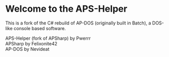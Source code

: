 # Welcome to the APS-Helper
This is a fork of the C# rebuild of AP-DOS (originally built in Batch), a DOS-like console based software.


APS-Helper (fork of APSharp) by Pwerrr <br />
APSharp by Felixonite42 <br />
AP-DOS by Nevideat
